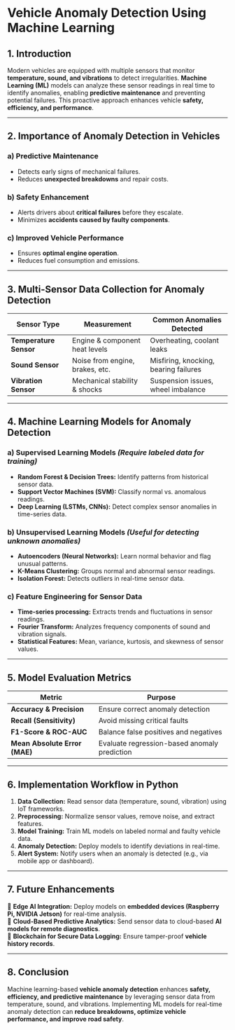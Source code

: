 # **Vehicle Anomaly Detection Using Machine Learning**  

## **1. Introduction**  
Modern vehicles are equipped with multiple sensors that monitor **temperature, sound, and vibrations** to detect irregularities. **Machine Learning (ML)** models can analyze these sensor readings in real time to identify anomalies, enabling **predictive maintenance** and preventing potential failures. This proactive approach enhances vehicle **safety, efficiency, and performance**.  

---

## **2. Importance of Anomaly Detection in Vehicles**  
### **a) Predictive Maintenance**  
- Detects early signs of mechanical failures.  
- Reduces **unexpected breakdowns** and repair costs.  

### **b) Safety Enhancement**  
- Alerts drivers about **critical failures** before they escalate.  
- Minimizes **accidents caused by faulty components**.  

### **c) Improved Vehicle Performance**  
- Ensures **optimal engine operation**.  
- Reduces fuel consumption and emissions.  

---

## **3. Multi-Sensor Data Collection for Anomaly Detection**  
| **Sensor Type** | **Measurement** | **Common Anomalies Detected** |
|---------------|----------------|-------------------------------|
| **Temperature Sensor** | Engine & component heat levels | Overheating, coolant leaks |
| **Sound Sensor** | Noise from engine, brakes, etc. | Misfiring, knocking, bearing failures |
| **Vibration Sensor** | Mechanical stability & shocks | Suspension issues, wheel imbalance |

---

## **4. Machine Learning Models for Anomaly Detection**  
### **a) Supervised Learning Models** *(Require labeled data for training)*  
- **Random Forest & Decision Trees:** Identify patterns from historical sensor data.  
- **Support Vector Machines (SVM):** Classify normal vs. anomalous readings.  
- **Deep Learning (LSTMs, CNNs):** Detect complex sensor anomalies in time-series data.  

### **b) Unsupervised Learning Models** *(Useful for detecting unknown anomalies)*  
- **Autoencoders (Neural Networks):** Learn normal behavior and flag unusual patterns.  
- **K-Means Clustering:** Groups normal and abnormal sensor readings.  
- **Isolation Forest:** Detects outliers in real-time sensor data.  

### **c) Feature Engineering for Sensor Data**  
- **Time-series processing:** Extracts trends and fluctuations in sensor readings.  
- **Fourier Transform:** Analyzes frequency components of sound and vibration signals.  
- **Statistical Features:** Mean, variance, kurtosis, and skewness of sensor values.  

---

## **5. Model Evaluation Metrics**  
| **Metric** | **Purpose** |
|------------|------------|
| **Accuracy & Precision** | Ensure correct anomaly detection |
| **Recall (Sensitivity)** | Avoid missing critical faults |
| **F1-Score & ROC-AUC** | Balance false positives and negatives |
| **Mean Absolute Error (MAE)** | Evaluate regression-based anomaly prediction |

---

## **6. Implementation Workflow in Python**  
1. **Data Collection:** Read sensor data (temperature, sound, vibration) using IoT frameworks.  
2. **Preprocessing:** Normalize sensor values, remove noise, and extract features.  
3. **Model Training:** Train ML models on labeled normal and faulty vehicle data.  
4. **Anomaly Detection:** Deploy models to identify deviations in real-time.  
5. **Alert System:** Notify users when an anomaly is detected (e.g., via mobile app or dashboard).  

---

## **7. Future Enhancements**  
🔹 **Edge AI Integration:** Deploy models on **embedded devices (Raspberry Pi, NVIDIA Jetson)** for real-time analysis.  
🔹 **Cloud-Based Predictive Analytics:** Send sensor data to cloud-based **AI models for remote diagnostics**.  
🔹 **Blockchain for Secure Data Logging:** Ensure tamper-proof **vehicle history records**.  

---

## **8. Conclusion**  
Machine learning-based **vehicle anomaly detection** enhances **safety, efficiency, and predictive maintenance** by leveraging sensor data from temperature, sound, and vibrations. Implementing ML models for real-time anomaly detection can **reduce breakdowns, optimize vehicle performance, and improve road safety**.  
